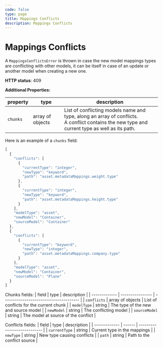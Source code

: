 ```yaml
---
code: false
type: page
title: Mappings Conflicts
description: Mappings Conflicts
---
```


# Mappings Conflicts

A `MappingsConflictsError` is thrown in case the new model mappings types are conflicting with other models, it can be itself in case of an update or another model when creating a new one.

**HTTP status**: 409

**Additional Properties:**

| property | type             | description                                                                                                                                        |
| -------- | ---------------- | -------------------------------------------------------------------------------------------------------------------------------------------------- |
| `chunks` | array of objects | List of conflicting models name and type, along an array of conflicts. <br> A conflict contains the new type and current type as well as its path. |

Here is an example of a `chunks` field:
```js
[
  {
    "conflicts": [
      {
        "currentType": "integer",
        "newType": "keyword",
        "path": "asset.metadataMappings.weight.type"
      },
      {
        "currentType": "integer",
        "newType": "keyword",
        "path": "asset.metadataMappings.height.type"
      }
    ],
    "modelType": "asset",
    "newModel": "Container",
    "sourceModel": "Container"
  },
  {
    "conflicts": [
      {
        "currentType": "keyword",
        "newType": "integer",
        "path": "asset.metadataMappings.company.type"
      }
    ],
    "modelType": "asset",
    "newModel": "Container",
    "sourceModel": "Plane"
  }
]
```

Chunks fields:
| field         | type             | description |
| ------------- | ---------------- | --------------------------------------- |
| `conflicts`   | array of objects | List of conflicts for the current chunk |
| `modelType`   | string           | The type of the new and source model    |
| `newModel`    | string           | The conflicting model                   |
| `sourceModel` | string           | The model at source of the conflict     |


Conflicts fields:
| field         | type   | description                  |
| ------------- | ------ | ---------------------------- |
| `currentType` | string | Current type in the mappings |
| `newType`     | string | New type causing conflicts   |
| `path`        | string | Path to the conflict source  |